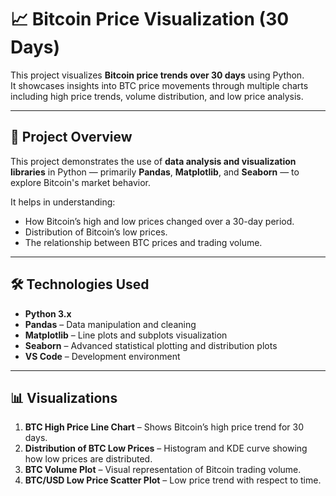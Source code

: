 # 📈 Bitcoin Price Visualization (30 Days)

This project visualizes **Bitcoin price trends over 30 days** using Python.  
It showcases insights into BTC price movements through multiple charts including high price trends, volume distribution, and low price analysis.

---

## 🧠 Project Overview

This project demonstrates the use of **data analysis and visualization libraries** in Python — primarily **Pandas**, **Matplotlib**, and **Seaborn** — to explore Bitcoin's market behavior.  

It helps in understanding:
- How Bitcoin’s high and low prices changed over a 30-day period.
- Distribution of Bitcoin’s low prices.
- The relationship between BTC prices and trading volume.

---

## 🛠️ Technologies Used

- **Python 3.x**
- **Pandas** – Data manipulation and cleaning  
- **Matplotlib** – Line plots and subplots visualization  
- **Seaborn** – Advanced statistical plotting and distribution plots  
- **VS Code** – Development environment

---

## 📊 Visualizations

1. **BTC High Price Line Chart** – Shows Bitcoin’s high price trend for 30 days.  
2. **Distribution of BTC Low Prices** – Histogram and KDE curve showing how low prices are distributed.  
3. **BTC Volume Plot** – Visual representation of Bitcoin trading volume.  
4. **BTC/USD Low Price Scatter Plot** – Low price trend with respect to time.  




